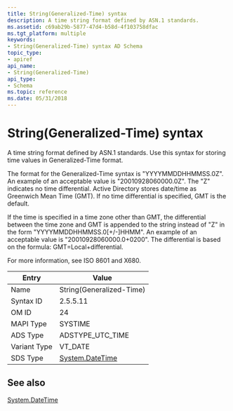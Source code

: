 ```yaml
---
title: String(Generalized-Time) syntax
description: A time string format defined by ASN.1 standards.
ms.assetid: c69ab29b-5877-47d4-b58d-4f103758dfac
ms.tgt_platform: multiple
keywords:
- String(Generalized-Time) syntax AD Schema
topic_type:
- apiref
api_name:
- String(Generalized-Time)
api_type:
- Schema
ms.topic: reference
ms.date: 05/31/2018
---
```


# String(Generalized-Time) syntax

A time string format defined by ASN.1 standards. Use this syntax for storing time values in Generalized-Time format.

The format for the Generalized-Time syntax is "YYYYMMDDHHMMSS.0Z". An example of an acceptable value is "20010928060000.0Z". The "Z" indicates no time differential. Active Directory stores date/time as Greenwich Mean Time (GMT). If no time differential is specified, GMT is the default.

If the time is specified in a time zone other than GMT, the differential between the time zone and GMT is appended to the string instead of "Z" in the form "YYYYMMDDHHMMSS.0\[+/-\]HHMM". An example of an acceptable value is "20010928060000.0+0200". The differential is based on the formula: GMT=Local+differential.

For more information, see ISO 8601 and X680.



| Entry | Value |
|--------------|----------------------------------------------------------------------------|
| Name         | String(Generalized-Time)                                                   |
| Syntax ID    | 2.5.5.11                                                                   |
| OM ID        | 24                                                                         |
| MAPI Type    | SYSTIME                                                                    |
| ADS Type     | ADSTYPE\_UTC\_TIME                                                         |
| Variant Type | VT\_DATE                                                                   |
| SDS Type     | [System.DateTime](/dotnet/api/system.datetime) |



## See also

<dl> <dt>

[System.DateTime](/dotnet/api/system.datetime)
</dt> </dl>

 

 
